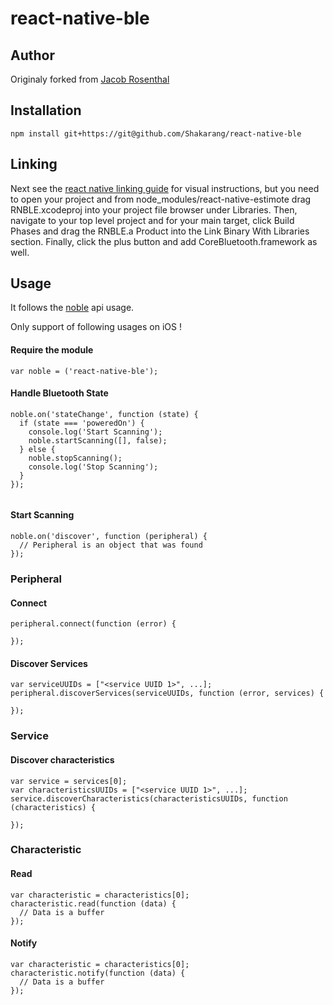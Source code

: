 <!--
@Author: Maxime JUNGER <junger_m>
@Date:   12-04-2016
@Email:  maximejunger@gmail.com
@Last modified by:   junger_m
@Last modified time: 12-04-2016
-->



# react-native-ble

## Author
Originaly forked from [Jacob Rosenthal](https://github.com/jacobrosenthal/react-native-ble)

## Installation

```
npm install git+https://git@github.com/Shakarang/react-native-ble
```
## Linking

Next see the [react native linking guide](https://facebook.github.io/react-native/docs/linking-libraries.html) for visual instructions, but you need to open your project and from node_modules/react-native-estimote drag RNBLE.xcodeproj into your project file browser under Libraries. Then, navigate to your top level project and for your main target, click Build Phases and drag the RNBLE.a Product into the Link Binary With Libraries section. Finally, click the plus button and add CoreBluetooth.framework as well.

## Usage

It follows the [noble](https://github.com/sandeepmistry/noble/) api usage.

Only support of following usages on iOS !

#### Require the module

```
var noble = ('react-native-ble');
```

#### Handle Bluetooth State

```
noble.on('stateChange', function (state) {
  if (state === 'poweredOn') {
    console.log('Start Scanning');
    noble.startScanning([], false);
  } else {
    noble.stopScanning();
    console.log('Stop Scanning');
  }
});


```

#### Start Scanning

```
noble.on('discover', function (peripheral) {
  // Peripheral is an object that was found
});

```

### Peripheral

#### Connect
```
peripheral.connect(function (error) {

});
```

#### Discover Services
```
var serviceUUIDs = ["<service UUID 1>", ...];
peripheral.discoverServices(serviceUUIDs, function (error, services) {

});
```

### Service
#### Discover characteristics
```
var service = services[0];
var characteristicsUUIDs = ["<service UUID 1>", ...];
service.discoverCharacteristics(characteristicsUUIDs, function (characteristics) {

});
```
### Characteristic

#### Read
```
var characteristic = characteristics[0];
characteristic.read(function (data) {
  // Data is a buffer
});
```

#### Notify
```
var characteristic = characteristics[0];
characteristic.notify(function (data) {
  // Data is a buffer
});
```
